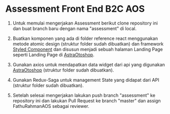 # Assessment Front End B2C AOS

1. Untuk memulai mengerjakan Assessment berikut clone repository ini dan buat branch baru dengan nama "assessment" di local.

2. Buatkan komponen yang ada di folder reference react menggunakan metode atomic design (struktur folder sudah dibuatkan) dan framework [Styled Component](https://styled-components.com/docs/basics) dan disusun menjadi sebuah halaman Landing Page seperti Landing Page di [AstraOtoshop](https://astraotoshop.com).

3. Gunakan axios untuk mendapatkan data widget dari api yang digunakan [AstraOtoshop](https://astraotoshop.com) (struktur folder sudah dibuatkan).

4. Gunakan Redux-Saga untuk management State yang didapat dari API (struktur folder sudah dibuatkan).

5. Setelah selesai mengerjakan lakukan push branch "assessment" ke repository ini dan lakukan Pull Request ke branch "master" dan assign FathuRahmanAOS sebagai reviewer.
